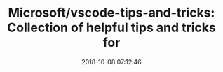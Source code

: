 ---
date: 2018-10-08 07:12:46
link:
  source: pocket
  source_url: https://getpocket.com
  text: 'Microsoft/vscode-tips-and-tricks: Collection of helpful tips and tricks for'
  url: https://github.com/Microsoft/vscode-tips-and-tricks
slug: microsoft-vscode-tips-and-tricks-collection-of-helpful-tips-and-tricks-for
source: pocket
title: 'Microsoft/vscode-tips-and-tricks: Collection of helpful tips and tricks for'
---